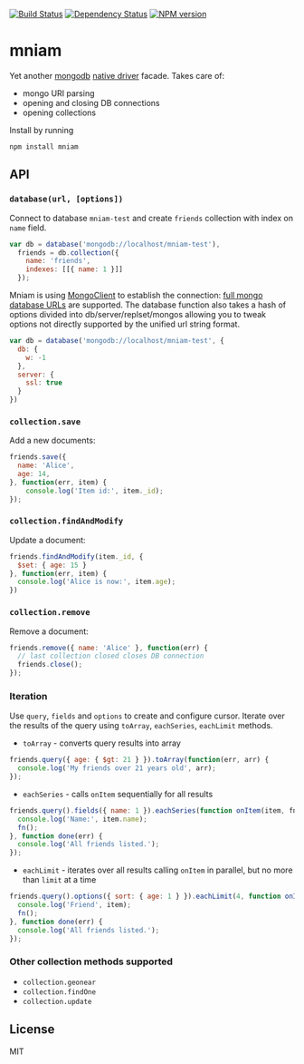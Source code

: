 [![Build Status](https://img.shields.io/travis/code42day/mniam.svg)](http://travis-ci.org/code42day/mniam)
[![Dependency Status](https://img.shields.io/gemnasium/code42day/mniam.svg)](https://gemnasium.com/code42day/mniam)
[![NPM version](https://img.shields.io/npm/v/mniam.svg)](http://badge.fury.io/js/mniam)

# mniam


Yet another [mongodb][] [native driver][2] facade.
Takes care of:

- mongo URI parsing
- opening and closing DB connections
- opening collections

Install by running

    npm install mniam

## API


### `database(url, [options])`

Connect to database `mniam-test` and create `friends` collection with index on ```name``` field.

```javascript
var db = database('mongodb://localhost/mniam-test'),
  friends = db.collection({
    name: 'friends',
    indexes: [[{ name: 1 }]]
  });
```

Mniam is using [MongoClient][3] to establish the connection: [full mongo database URLs][4] are
supported. The database function also takes a hash of options divided into db/server/replset/mongos
allowing you to tweak options not directly supported by the unified url string format.

```javascript
var db = database('mongodb://localhost/mniam-test', {
  db: {
    w: -1
  },
  server: {
    ssl: true
  }
})
```

### `collection.save`

Add a new documents:

```javascript
friends.save({
  name: 'Alice',
  age: 14,
}, function(err, item) {
	console.log('Item id:', item._id);
});
```

### `collection.findAndModify`

Update a document:

```javascript
friends.findAndModify(item._id, {
  $set: { age: 15 }
}, function(err, item) {
  console.log('Alice is now:', item.age);
})
```

### `collection.remove`

Remove a document:

```javascript
friends.remove({ name: 'Alice' }, function(err) {
  // last collection closed closes DB connection
  friends.close();
});
```

### Iteration

Use `query`, `fields` and `options` to create and configure cursor.
Iterate over the results of the query using `toArray`, `eachSeries`, `eachLimit` methods.

- `toArray` - converts query results into array

```javascript
friends.query({ age: { $gt: 21 } }).toArray(function(err, arr) {
  console.log('My friends over 21 years old', arr);
});
```

- `eachSeries` - calls `onItem` sequentially for all results

```javascript
friends.query().fields({ name: 1 }).eachSeries(function onItem(item, fn) {
  console.log('Name:', item.name);
  fn();
}, function done(err) {
  console.log('All friends listed.');
});
```

- `eachLimit` - iterates over all results calling `onItem` in parallel, but no more than `limit` at a time

```javascript
friends.query().options({ sort: { age: 1 } }).eachLimit(4, function onItem(item, fn) {
  console.log('Friend', item);
  fn();
}, function done(err) {
  console.log('All friends listed.');
});
```

### Other collection methods supported

- `collection.geonear`
- `collection.findOne`
- `collection.update`

## License

MIT


[mongodb]: http://www.mongodb.org
[2]: http://github.com/mongodb/node-mongodb-native.git
[3]: http://mongodb.github.io/node-mongodb-native/driver-articles/mongoclient.html
[4]: http://mongodb.github.io/node-mongodb-native/driver-articles/mongoclient.html#the-url-connection-format

